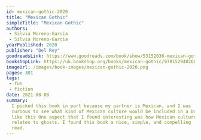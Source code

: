 ```yaml
---
id: mexican-gothic-2020
title: "Mexican Gothic"
simpleTitle: "Mexican Gothic"
authors: 
 - Silvia Moreno-Garcia 
 - Silvia Moreno-Garcia
yearPublished: 2020
publisher: "Del Rey"
goodreadsLink: https://www.goodreads.com/book/show/53152636-mexican-gothic
bookshopLink: https://uk.bookshop.org/books/mexican-gothic/9781529402681
imageUrl: /images/book-images/mexican-gothic-2020.png
pages: 301
tags: 
 - fun 
 - fiction
date: 2021-08-08
summary: 
  I picked this book in part because my partner is Mexican, and I was
  curious to see what kind of Mexican culture would be included in a book
  like this One aspect that I found interesting was how Mexican culture
  relates to ghosts. I found this book a nice, simple, and compelling
  read.
---
```


